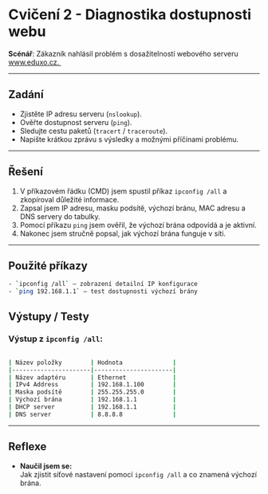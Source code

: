# Cvičení 2 - Diagnostika dostupnosti webu

**Scénář**: Zákazník nahlásil problém s dosažitelností webového serveru www.eduxo.cz. 

---

## Zadání
- Zjistěte IP adresu serveru (`nslookup`).
- Ověřte dostupnost serveru (`ping`).
- Sledujte cestu paketů (`tracert` / `traceroute`).
- Napište krátkou zprávu s výsledky a možnými příčinami problému.


---

## Řešení

1. V příkazovém řádku (CMD) jsem spustil příkaz `ipconfig /all` a zkopíroval důležité informace.  
2. Zapsal jsem IP adresu, masku podsítě, výchozí bránu, MAC adresu a DNS servery do tabulky.  
3. Pomocí příkazu `ping` jsem ověřil, že výchozí brána odpovídá a je aktivní.  
4. Nakonec jsem stručně popsal, jak výchozí brána funguje v síti.
   
---

## Použité příkazy
```bash
- `ipconfig /all` – zobrazení detailní IP konfigurace  
- `ping 192.168.1.1` – test dostupnosti výchozí brány
```
## Výstupy / Testy
### Výstup z `ipconfig /all`:
```bash

| Název položky        | Hodnota              |
|----------------------|----------------------|
| Název adaptéru       | Ethernet             |
| IPv4 Address         | 192.168.1.100        |
| Maska podsítě        | 255.255.255.0        |
| Výchozí brána        | 192.168.1.1          |
| DHCP server          | 192.168.1.1          |
| DNS server           | 8.8.8.8              |
```

---

## Reflexe

- **Naučil jsem se:**  
  Jak zjistit síťové nastavení pomocí `ipconfig /all` a co znamená výchozí brána.



